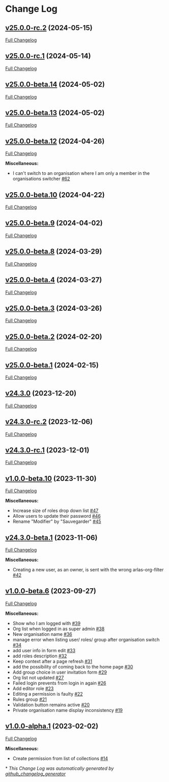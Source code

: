 # Change Log

## [v25.0.0-rc.2](https://github.com/gisaia/ARLAS-wui-iam/tree/v25.0.0-rc.2) (2024-05-15)

[Full Changelog](https://github.com/gisaia/ARLAS-wui-iam/compare/v25.0.0-rc.1...v25.0.0-rc.2)

## [v25.0.0-rc.1](https://github.com/gisaia/ARLAS-wui-iam/tree/v25.0.0-rc.1) (2024-05-14)

[Full Changelog](https://github.com/gisaia/ARLAS-wui-iam/compare/v25.0.0-beta.14...v25.0.0-rc.1)

## [v25.0.0-beta.14](https://github.com/gisaia/ARLAS-wui-iam/tree/v25.0.0-beta.14) (2024-05-02)

[Full Changelog](https://github.com/gisaia/ARLAS-wui-iam/compare/v25.0.0-beta.13...v25.0.0-beta.14)

## [v25.0.0-beta.13](https://github.com/gisaia/ARLAS-wui-iam/tree/v25.0.0-beta.13) (2024-05-02)

[Full Changelog](https://github.com/gisaia/ARLAS-wui-iam/compare/v25.0.0-beta.12...v25.0.0-beta.13)

## [v25.0.0-beta.12](https://github.com/gisaia/ARLAS-wui-iam/tree/v25.0.0-beta.12) (2024-04-26)

[Full Changelog](https://github.com/gisaia/ARLAS-wui-iam/compare/v25.0.0-beta.10...v25.0.0-beta.12)

**Miscellaneous:**

- I can't switch to an organisation where I am only a member in the organisations switcher [\#62](https://github.com/gisaia/ARLAS-wui-iam/issues/62)

## [v25.0.0-beta.10](https://github.com/gisaia/ARLAS-wui-iam/tree/v25.0.0-beta.10) (2024-04-22)

[Full Changelog](https://github.com/gisaia/ARLAS-wui-iam/compare/v25.0.0-beta.9...v25.0.0-beta.10)

## [v25.0.0-beta.9](https://github.com/gisaia/ARLAS-wui-iam/tree/v25.0.0-beta.9) (2024-04-02)

[Full Changelog](https://github.com/gisaia/ARLAS-wui-iam/compare/v25.0.0-beta.8...v25.0.0-beta.9)

## [v25.0.0-beta.8](https://github.com/gisaia/ARLAS-wui-iam/tree/v25.0.0-beta.8) (2024-03-29)

[Full Changelog](https://github.com/gisaia/ARLAS-wui-iam/compare/v25.0.0-beta.4...v25.0.0-beta.8)

## [v25.0.0-beta.4](https://github.com/gisaia/ARLAS-wui-iam/tree/v25.0.0-beta.4) (2024-03-27)

[Full Changelog](https://github.com/gisaia/ARLAS-wui-iam/compare/v25.0.0-beta.3...v25.0.0-beta.4)

## [v25.0.0-beta.3](https://github.com/gisaia/ARLAS-wui-iam/tree/v25.0.0-beta.3) (2024-03-26)

[Full Changelog](https://github.com/gisaia/ARLAS-wui-iam/compare/v25.0.0-beta.2...v25.0.0-beta.3)

## [v25.0.0-beta.2](https://github.com/gisaia/ARLAS-wui-iam/tree/v25.0.0-beta.2) (2024-02-20)

[Full Changelog](https://github.com/gisaia/ARLAS-wui-iam/compare/v25.0.0-beta.1...v25.0.0-beta.2)

## [v25.0.0-beta.1](https://github.com/gisaia/ARLAS-wui-iam/tree/v25.0.0-beta.1) (2024-02-15)

[Full Changelog](https://github.com/gisaia/ARLAS-wui-iam/compare/v24.3.0...v25.0.0-beta.1)

## [v24.3.0](https://github.com/gisaia/ARLAS-wui-iam/tree/v24.3.0) (2023-12-20)

[Full Changelog](https://github.com/gisaia/ARLAS-wui-iam/compare/v24.3.0-rc.2...v24.3.0)

## [v24.3.0-rc.2](https://github.com/gisaia/ARLAS-wui-iam/tree/v24.3.0-rc.2) (2023-12-06)

[Full Changelog](https://github.com/gisaia/ARLAS-wui-iam/compare/v24.3.0-rc.1...v24.3.0-rc.2)

## [v24.3.0-rc.1](https://github.com/gisaia/ARLAS-wui-iam/tree/v24.3.0-rc.1) (2023-12-01)

[Full Changelog](https://github.com/gisaia/ARLAS-wui-iam/compare/v1.0.0-beta.10...v24.3.0-rc.1)

## [v1.0.0-beta.10](https://github.com/gisaia/ARLAS-wui-iam/tree/v1.0.0-beta.10) (2023-11-30)

[Full Changelog](https://github.com/gisaia/ARLAS-wui-iam/compare/v24.3.0-beta.1...v1.0.0-beta.10)

**Miscellaneous:**

- Increase size of roles drop down list [\#47](https://github.com/gisaia/ARLAS-wui-iam/issues/47)
- Allow users to update their password [\#46](https://github.com/gisaia/ARLAS-wui-iam/issues/46)
- Rename "Modifier" by "Sauvegarder" [\#45](https://github.com/gisaia/ARLAS-wui-iam/issues/45)

## [v24.3.0-beta.1](https://github.com/gisaia/ARLAS-wui-iam/tree/v24.3.0-beta.1) (2023-11-06)

[Full Changelog](https://github.com/gisaia/ARLAS-wui-iam/compare/v1.0.0-beta.6...v24.3.0-beta.1)

**Miscellaneous:**

- Creating a new user, as an owner, is sent with the wrong arlas-org-filter [\#42](https://github.com/gisaia/ARLAS-wui-iam/issues/42)

## [v1.0.0-beta.6](https://github.com/gisaia/ARLAS-wui-iam/tree/v1.0.0-beta.6) (2023-09-27)

[Full Changelog](https://github.com/gisaia/ARLAS-wui-iam/compare/v1.0.0-alpha.1...v1.0.0-beta.6)

**Miscellaneous:**

- Show who I am logged with [\#39](https://github.com/gisaia/ARLAS-wui-iam/issues/39)
- Org list when logged in as super admin [\#38](https://github.com/gisaia/ARLAS-wui-iam/issues/38)
- New organisation name [\#36](https://github.com/gisaia/ARLAS-wui-iam/issues/36)
- manage error when listing user/ roles/ group after organisation switch [\#34](https://github.com/gisaia/ARLAS-wui-iam/issues/34)
- add user info in form edit [\#33](https://github.com/gisaia/ARLAS-wui-iam/issues/33)
- add roles description [\#32](https://github.com/gisaia/ARLAS-wui-iam/issues/32)
- Keep context after a page refresh [\#31](https://github.com/gisaia/ARLAS-wui-iam/issues/31)
- add the possibility of coming back to the home page [\#30](https://github.com/gisaia/ARLAS-wui-iam/issues/30)
- Add group choice in user invitation form [\#29](https://github.com/gisaia/ARLAS-wui-iam/issues/29)
- Org list not updated [\#27](https://github.com/gisaia/ARLAS-wui-iam/issues/27)
- Failed login prevents from login in again [\#26](https://github.com/gisaia/ARLAS-wui-iam/issues/26)
- Add editor role [\#23](https://github.com/gisaia/ARLAS-wui-iam/issues/23)
- Editing a permission is faulty [\#22](https://github.com/gisaia/ARLAS-wui-iam/issues/22)
- Rules group [\#21](https://github.com/gisaia/ARLAS-wui-iam/issues/21)
- Validation button remains active [\#20](https://github.com/gisaia/ARLAS-wui-iam/issues/20)
- Private organisation name display inconsistency [\#19](https://github.com/gisaia/ARLAS-wui-iam/issues/19)

## [v1.0.0-alpha.1](https://github.com/gisaia/ARLAS-wui-iam/tree/v1.0.0-alpha.1) (2023-02-02)

[Full Changelog](https://github.com/gisaia/ARLAS-wui-iam/compare/4d067b0c2dd42366ce353665c9a30e7fc0f198af...v1.0.0-alpha.1)

**Miscellaneous:**

- Create permission from list of collections [\#14](https://github.com/gisaia/ARLAS-wui-iam/issues/14)



\* *This Change Log was automatically generated by [github_changelog_generator](https://github.com/skywinder/Github-Changelog-Generator)*